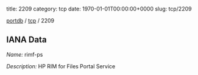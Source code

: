 title: 2209
category: tcp
date: 1970-01-01T00:00:00+0000
slug: tcp/2209

[portdb](/) / [tcp](/category/tcp.html) / 2209


## IANA Data

_Name:_ rimf-ps

_Description:_ HP RIM for Files Portal Service

